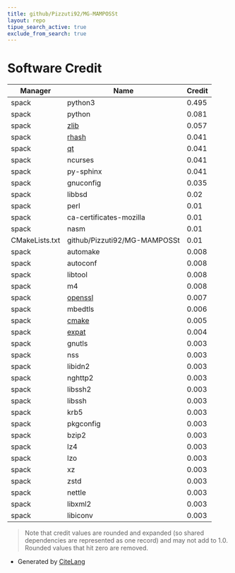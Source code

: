 ```yaml
---
title: github/Pizzuti92/MG-MAMPOSSt
layout: repo
tipue_search_active: true
exclude_from_search: true
---
```

# Software Credit

|Manager|Name|Credit|
|-------|----|------|
|spack|python3|0.495|
|spack|python|0.081|
|spack|[zlib](https://zlib.net)|0.057|
|spack|[rhash](https://sourceforge.net/projects/rhash/)|0.041|
|spack|[qt](https://qt.io)|0.041|
|spack|ncurses|0.041|
|spack|py-sphinx|0.041|
|spack|gnuconfig|0.035|
|spack|libbsd|0.02|
|spack|perl|0.01|
|spack|ca-certificates-mozilla|0.01|
|spack|nasm|0.01|
|CMakeLists.txt|github/Pizzuti92/MG-MAMPOSSt|0.01|
|spack|automake|0.008|
|spack|autoconf|0.008|
|spack|libtool|0.008|
|spack|m4|0.008|
|spack|[openssl](https://www.openssl.org)|0.007|
|spack|mbedtls|0.006|
|spack|[cmake](https://www.cmake.org)|0.005|
|spack|[expat](https://libexpat.github.io/)|0.004|
|spack|gnutls|0.003|
|spack|nss|0.003|
|spack|libidn2|0.003|
|spack|nghttp2|0.003|
|spack|libssh2|0.003|
|spack|libssh|0.003|
|spack|krb5|0.003|
|spack|pkgconfig|0.003|
|spack|bzip2|0.003|
|spack|lz4|0.003|
|spack|lzo|0.003|
|spack|xz|0.003|
|spack|zstd|0.003|
|spack|nettle|0.003|
|spack|libxml2|0.003|
|spack|libiconv|0.003|


> Note that credit values are rounded and expanded (so shared dependencies are represented as one record) and may not add to 1.0. Rounded values that hit zero are removed.


- Generated by [CiteLang](https://github.com/vsoch/citelang)
